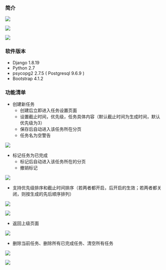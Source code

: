 ### 简介
![](https://upload-images.jianshu.io/upload_images/1863961-a042f1e9226309e8.JPG?imageMogr2/auto-orient/strip%7CimageView2/2/w/540)

![](https://upload-images.jianshu.io/upload_images/1863961-f2620a3760390d86.JPG?imageMogr2/auto-orient/strip%7CimageView2/2/w/540)

![](https://upload-images.jianshu.io/upload_images/1863961-c8481445ffdc31d4.JPG?imageMogr2/auto-orient/strip%7CimageView2/2/w/540)

### 软件版本

- Django 1.8.19
- Python 2.7
- psycopg2 2.7.5 ( Postgresql 9.6.9 )
- Bootstrap 4.1.2

### 功能清单
 - 创建新任务
    - 创建后立即进入任务设置页面
    - 设置截止时间，优先级，任务具体内容（默认截止时间为生成时间，默认优先级为3）
    - 保存后自动进入该任务所在分页
    - 任务名为空警告
    
![](https://upload-images.jianshu.io/upload_images/1863961-3bebd0fe03ed24c7.gif?imageMogr2/auto-orient/strip)

- 标记任务为已完成
    - 标记后自动进入该任务所在的分页
    - 撤销标记

![](https://upload-images.jianshu.io/upload_images/1863961-b8c7fae4b9a2e47f.gif?imageMogr2/auto-orient/strip)

- 支持优先级排序和截止时间排序（若两者都开启，后开启的生效；若两者都关闭，则按生成的先后顺序排列）

![](https://upload-images.jianshu.io/upload_images/1863961-7cb5d0841a5f7104.gif?imageMogr2/auto-orient/strip)

![](https://upload-images.jianshu.io/upload_images/1863961-bee11bffa71b61bb.gif?imageMogr2/auto-orient/strip)

- 返回上级页面

![](https://upload-images.jianshu.io/upload_images/1863961-342cb3455d2fe383.gif?imageMogr2/auto-orient/strip)


- 删除当前任务、删除所有已完成任务、清空所有任务

![](https://upload-images.jianshu.io/upload_images/1863961-050974f51dc679e6.gif?imageMogr2/auto-orient/strip)

![](https://upload-images.jianshu.io/upload_images/1863961-d7380669ce3abd4f.gif?imageMogr2/auto-orient/strip)
